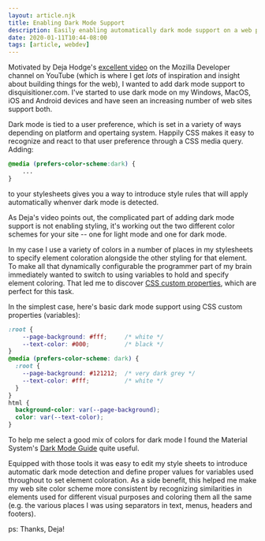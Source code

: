 ```yaml
---
layout: article.njk
title: Enabling Dark Mode Support
description: Easily enabling automatically dark mode support on a web page/site using CSS, as I've done here on disquisitioner.com
date: 2020-01-11T10:44-08:00
tags: [article, webdev]
---
```

Motivated by Deja Hodge's [excellent video](https://www.youtube.com/watch?v=jmepqJ5UbuM) on the Mozilla Developer channel on YouTube (which is where I get _lots_ of inspiration and insight about building things for the web), I wanted to add dark mode support to disquisitioner.com.  I've started to use dark mode on my Windows, MacOS, iOS and Android devices and have seen an increasing number of web sites support both.

Dark mode is tied to a user preference, which is set in a variety of ways depending on platform and opertaing system.  Happily CSS makes it easy to recognize and react to that user preference through a CSS media query.  Adding:
```css
@media (prefers-color-scheme:dark) {
    ...
}
```
to your stylesheets gives you a way to introduce style rules that will apply automatically whenver dark mode is detected.

As Deja's video points out, the complicated part of adding dark mode support is not enabling styling, it's working out the two different color schemes for your site -- one for light mode and one for dark mode.

In my case I use a variety of colors in a number of places in my stylesheets to specify element coloration alongside the other styling for that element.  To make all that dynamically configurable the programmer part of my brain immediately wanted to switch to using variables to hold and specify element coloring.  That led me to discover [CSS custom properties](https://developer.mozilla.org/en-US/docs/Web/CSS/Using_CSS_custom_properties), which are perfect for this task.

In the simplest case, here's basic dark mode support using CSS custom properties (variables):
```css
:root {
    --page-background: #fff;     /* white */
    --text-color: #000;          /* black */
}
@media (prefers-color-scheme: dark) {
  :root {
    --page-background: #121212;  /* very dark grey */
    --text-color: #fff;          /* white */
  }
}
html {
  background-color: var(--page-background);
  color: var(--text-color);
}
```
To help me select a good mix of colors for dark mode I found the Material System's [Dark Mode Guide](https://material.io/design/color/dark-theme.html) quite useful.

Equipped with those tools it was easy to edit my style sheets to introduce automatic dark mode detection and define proper values for variables used throughout to set element coloration.  As a side benefit, this helped me make my web site color scheme more consistent by recognizing similarities in elements used for different visual purposes and coloring them all the same (e.g. the various places I was using separators in text, menus, headers and footers).

ps: Thanks, Deja!
